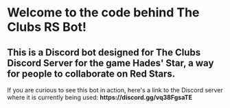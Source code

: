 <h1>Welcome to the code behind The Clubs RS Bot!</h1>
<h2>This is a Discord bot designed for The Clubs Discord Server for the game Hades' Star, a way for people to collaborate on Red Stars.</h2>
If you are curious to see this bot in action, here's a link to the Discord server where it is currently being used: <b>https://discord.gg/vq38FgsaTE</b>
